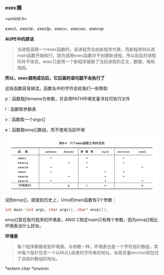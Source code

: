 ### exec簇

*\<unistd.h\>* 	

*execl、execle、execlp、execv、execve、execvp* 

**AUPE中的原话** 

> 当进程调用一个exec函数时，该进程完全由新程序代换，而新程序则从其main函数开始执行。因为调用exec函数并不创建新进程，所以前后的进程ID并不改变。exec只是用一个新程序替换了当前进程的正文、数据、堆和栈段。

**所以，exec调用成功后，它后面的语句就不会执行了** 



这些函数容易搞混，函数名中的字符会给我们一些帮助

p：函数取*filename*为参数，并且用PATH环境变量寻找可执行文件

l：函数取参数表

v：函数取一个argv[]

e：函数取envp[]数组，而不使用当前环境

![](https://github.com/wenguang/startup/blob/master/imgs/6exec.png?raw=true)

说到envp[]，就提到历史上，Unix的main函数有3个参数：

```c
int main (int argc, char argv[], char* envp[]);
```

envp[]意在取代程序的环境表，ANSI C规定main只有两个参数，因为envp[]相比环境表没什么好处。

**环境表** 

> 每个程序都接收到环境表。与参数一样，环境表也是一个字符指针数组，其中每个指针包含一个以NULL结束的字符串的地址，全局变量environ则包住了该指针数组的地址。

*extern char **environ* 







